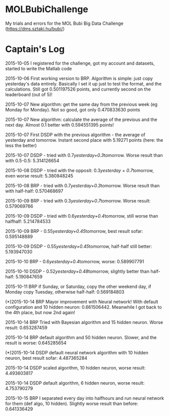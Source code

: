 # MOLBubiChallenge
My trials and errors for the MOL Bubi Big Data Challenge (https://dms.sztaki.hu/bubi/)
# Captain's Log
2015-10-05 I registered for the challenge, got my account and datasets, started to write the Matlab code

2015-10-06 First working version to BRP. Algorithm is simple: just copy yesterday's data entirely. Basically I set it up just to test the format, and the calculations. Still got 0.501197526 points, and currently second on the leaderboard (out of 5)!

2015-10-07 New algorithm: get the same day from the previous week (eg Monday for Monday). Not so good, got only 0.470833630 points

2015-10-07 New algorithm: calculate the average of the previous and the next day. Almost 0.1 better with 0.594551395 points!

2015-10-07 First DSDP with the previous algorithm - the average of yesterday and tomorrow. Instant second place with 5.19271 points (here: the less the better)

2015-10-07 DSDP - tried with 0.7*yesterday+0.3*tomorrow. Worse result than with 0.5-0.5: 5.314126654

2015-10-08 DSDP - tried with the opposit: 0.3*yesterday + 0.7*tomorrow, even worse result: 5.380848245

2015-10-08 BRP - tried with 0.7*yesterday+0.3*tomorrow. Worse result than with half-half: 0.570468697

2015-10-09 BRP - tried with 0.3*yesterday+0.7*tomorrow. Worse result: 0.579069766

2015-10-09 DSDP - tried with 0.6*yesterday+0.4*tomorrow, still worse than halfhalf: 5.214784533

2015-10-09 BRP - 0.55*yesterday+0.45*tomorrow, best result sofar: 0.595148889

2015-10-09 DSDP - 0.55*yesterday+0.45*tomorrow, half-half still better: 5.193947030

2015-10-10 BRP - 0.6*yesterday+0.4*tomorrow, worse: 0.589907791

2015-10-10 DSDP - 0.52*yesterday+0.48*tomorrow, slightly better than half-half: 5.190847659

2015-10-11 BRP if Sunday, or Saturday, copy the other weekend day, if Monday copy Tuesday, otherwise half-half: 0.569184803

(*)2015-10-14 BRP Mayor improvement with Neural network! With default configuration and 10 hidden neuron: 0.661506442. Meanwhile I got back to the 4th place, but now 2nd again!

2015-10-14 BRP Tried with Bayesian algorithm and 15 hidden neuron. Worse result: 0.653287459

2015-10-14 BRP default algorithm and 50 hidden neuron. Slower, and the result is worse: 0.645285654

(*)2015-10-14 DSDP default neural network algorithm with 10 hidden neuron, best result sofar: 4.487365284

2015-10-14 DSDP scaled algorithm, 10 hidden neuron, worse result: 4.493603817

2015-10-14 DSDP default algorithm, 6 hidden neuron, worse result: 4.753790279

2015-10-15 BRP I separated every day into halfhours and run neural network for them (def algo, 10 hidden). Slightly worse result than before: 0.641336429


